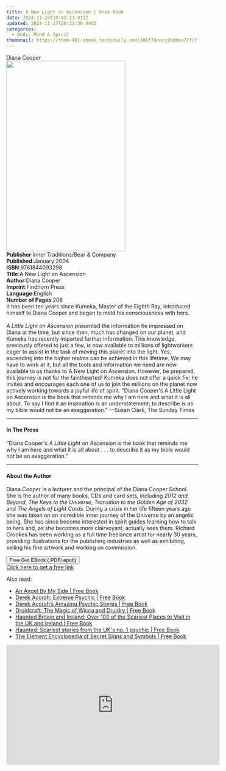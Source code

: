 ```yaml
---
title: A New Light on Ascension | Free Book
date: 2024-11-24T19:43:23.911Z
updated: 2024-11-27T20:23:29.446Z
categories:
  - Body, Mind & Spirit
thumbnail: https://thmb-001-ebook.techidaily.com/386f7dcecc20ddea72fc7f9def73283b8ae88b93a7743e03275e8fcac5869021.jpg
---
```

<main id="book-container">
  <div class="flex flex-col">
    <div class="book-brief flex-1 py-6 px-4 sm:p-6 md:py-10 md:px-8">
      <!-- brief-->
      <div class="book-brief-main">Diana Cooper</div>
    </div>
    <div
      class="book-meta-info flex-1 grid gap-4 col-start-1 col-end-3 row-start-1 sm:mb-6 sm:grid-cols-4 lg:gap-6 lg:col-start-2 lg:row-end-6 lg:row-span-6 lg:mb-0"
    >
      <div
        class="book-meta-info-left place-content-center mt-4 p-4 text-sm leading-6 col-start-2 col-span-2 dark:text-slate-400"
      >
        <img
          class="w-full h-500 object-cover rounded-lg sm:h-255 sm:col-span-2 lg:col-span-full"
          src="https://img-001-ebook.techidaily.com/86ae52bb26ebefcae7ff7de37b9678e78c1bd5bbb84de9874e9c69c9a03c8ef1.jpg"
          alt=""
          width="312"
          height="500"
        />
      </div>
      <div
        class="book-meta-info-right mt-2 col-start-1 row-start-2 col-span-3 self-center"
      >
        <!-- meta data  -->
        <div class="flex flex-col px-4 md:px-8">
          <div class="flex-1">
            <strong>Publisher</strong>:<span class="px-2"
              >Inner Traditions/Bear &amp; Company</span
            >
          </div>
          <div class="flex-1">
            <strong>Published</strong>:<span class="px-2">January 2004</span>
          </div>
          <div class="flex-1">
            <strong>ISBN</strong>:<span class="px-2">9781844093298</span>
          </div>
          <div class="flex-1">
            <strong>Title</strong>:<span class="px-2"
              >A New Light on Ascension</span
            >
          </div>
          <div class="flex-1">
            <strong>Author</strong>:<span class="px-2">Diana Cooper</span>
          </div>
          <div class="flex-1">
            <strong>Imprint</strong>:<span class="px-2">Findhorn Press</span>
          </div>
          <div class="flex-1">
            <strong>Language</strong>:<span class="px-2">English</span>
          </div>
          <div class="flex-1">
            <strong>Number of Pages</strong>:<span class="px-2">208</span>
          </div>
        </div>
      </div>
    </div>
    <div class="book-description flex-1 py-6 px-4 sm:p-6 md:py-10 md:px-8">
      <div class="book-description-main">
        <div accordion-content="" id="description">
          It has been ten years since Kumeka, Master of the Eighth Ray,
          introduced himself to Diana Cooper and began to meld his consciousness
          with hers.<br /><br /><i>A Little Light on Ascension</i> presented the
          information he impressed on Diana at the time, but since then, much
          has changed on our planet, and Kumeka has recently imparted further
          information. This knowledge, previously offered to just a few, is now
          available to millions of lightworkers eager to assist in the task of
          moving this planet into the light. Yes, ascending into the higher
          realms can be achieved in this lifetime. We may have to work at it,
          but all the tools and information we need are now available to us
          thanks to A New Light on Ascension. However, be prepared, this journey
          is not for the fainthearted! Kumeka does not offer a quick fix; he
          invites and encourages each one of us to join the millions on the
          planet now actively working towards a joyful life of spirit. "Diana
          Cooper's A Little Light on Ascension is the book that reminds me why I
          am here and what it is all about. To say I find it an inspiration is
          an understatement; to describe is as my bible would not be an
          exaggeration." —Susan Clark, The Sunday Times
        </div>
        <div class="accordion-fader"></div>
      </div>
    </div>
    <div class="book-excerpts flex-1 py-6 px-4 sm:p-6 md:py-10 md:px-8">
      <!-- excerpts-->
      <div class="book-excerpts-main">
        <hr />
        <h4 class="placeholder placeholder-heading">
          <span>In The Press</span>
        </h4>
        <p>
          “Diana Cooper's <i>A Little Light on Ascension</i> is the book that
          reminds me why I am here and what it is all about . . . to describe it
          as my bible would not be an exaggeration."
        </p>
      </div>
    </div>
    <div class="book-about-author flex-1 py-6 px-4 sm:p-6 md:py-10 md:px-8">
      <!-- about author-->
      <div class="book-main-author-main">
        <hr />
        <h4 class="placeholder placeholder-heading">
          <span>About the Author</span>
        </h4>
        <p>
          Diana Cooper is a lecturer and the principal of the Diana Cooper
          School. She is the author of many books, CDs and card sets, including
          <i>2012 and Beyond</i>, <i>The Keys to the Universe</i>,
          <i>Transition to the Golden Age of 2032</i> and
          <i>The Angels of Light Cards</i>. During a crisis in her life fifteen
          years ago she was taken on an incredible inner journey of the Universe
          by an angelic being. She has since become interested in spirit guides
          learning how to talk to hers and, as she becomes more clairvoyant,
          actually sees them. Richard Crookes has been working as a full time
          freelance artist for nearly 30 years, providing illustrations for the
          publishing industries as well as exhibiting, selling his fine artwork
          and working on commission.
        </p>
      </div>
    </div>
    <div class="book-free-get flex-1 py-6 px-4 sm:p-6 md:py-10 md:px-8">
      <button
        id="btn-free-get"
        class="bg-blue-500 hover:bg-blue-700 text-white font-bold py-2 px-4 rounded"
      >
        Free Get EBook (.PDF/.epub)
      </button>
      <div id="countdown-display" class="px-2 text-lg mt-2"></div>
      <a
        id="free-link"
        class="hidden bg-blue-500 hover:bg-blue-700 text-white font-bold py-2 px-4 rounded"
        href="https://www.ebooks.com/en-us/book/95935377/a-new-light-on-ascension/diana-cooper/"
        target="_blank"
        >Click here to get a free link</a
      >
    </div>
    <script>
      let countdownTime = 0;
      let countdownInterval = null;
      document
        .getElementById('btn-free-get')
        .addEventListener('click', startCountdown);
      function startCountdown() {
        countdownTime = new Date().getTime() + 60000 * 3;
        countdownInterval = setInterval(updateCountdown, 1000);
        document.getElementById('btn-free-get').disabled = true;
        document
          .getElementById('btn-free-get')
          .classList.add('bg-gray-500', 'cursor-not-allowed');
      }
      function updateCountdown() {
        let currentTime = new Date().getTime();
        let timeLeft = countdownTime - currentTime;
        let secondsLeft = Math.floor(timeLeft / 1000);
        document.getElementById('countdown-display').innerHTML =
          `Remaining time: ${secondsLeft} seconds.`;
        if (secondsLeft <= 0) {
          clearInterval(countdownInterval);
          document.getElementById('btn-free-get').classList.add('hidden');
          document.getElementById('free-link').classList.remove('hidden');
          document.getElementById('countdown-display').innerHTML = '';
        }
      }
    </script>
  </div>
</main>

<ins class="adsbygoogle"
      style="display:block"
      data-ad-client="ca-pub-7571918770474297"
      data-ad-slot="8358498916"
      data-ad-format="auto"
      data-full-width-responsive="true"></ins>
    

<span class="atpl-alsoreadstyle">Also read:</span>
<div><ul>
<li><a href="https://novels-ebooks.techidaily.com/2208320-9780007279746-an-angel-by-my-side/"><u>An Angel By My Side | Free Book</u></a></li>
<li><a href="https://novels-ebooks.techidaily.com/2208312-9780007279760-derek-acorah-extreme-psychic/"><u>Derek Acorah: Extreme Psychic | Free Book</u></a></li>
<li><a href="https://novels-ebooks.techidaily.com/2208306-9780007279821-derek-acorahs-amazing-psychic-stories/"><u>Derek Acorah’s Amazing Psychic Stories | Free Book</u></a></li>
<li><a href="https://novels-ebooks.techidaily.com/2206938-9780007555833-druidcraft-the-magic-of-wicca-and-druidry/"><u>Druidcraft: The Magic of Wicca and Druidry | Free Book</u></a></li>
<li><a href="https://novels-ebooks.techidaily.com/2208317-9780007279845-haunted-britain-and-ireland-over-100-of-the-scariest-places-to-visit-in-the-uk-and-ireland/"><u>Haunted Britain and Ireland: Over 100 of the Scariest Places to Visit in the UK and Ireland | Free Book</u></a></li>
<li><a href="https://novels-ebooks.techidaily.com/2208364-9780007283927-haunted-scariest-stories-from-the-uks-no-1-psychic/"><u>Haunted: Scariest stories from the UK's no. 1 psychic | Free Book</u></a></li>
<li><a href="https://novels-ebooks.techidaily.com/2208367-9780007283965-the-element-encyclopedia-of-secret-signs-and-symbols/"><u>The Element Encyclopedia of Secret Signs and Symbols | Free Book</u></a></li>
</ul></div>

<!-- affiliate ads begin -->
<iframe width="560" height="315" src="https://www.youtube.com/embed/6KXVWj6Ar1M?si=Cd_jktmoN3e9OzH3&autoplay=1" title="YouTube video player" frameborder="0" allow="accelerometer; autoplay; clipboard-write; encrypted-media; gyroscope; picture-in-picture; web-share" referrerpolicy="strict-origin-when-cross-origin" allowfullscreen></iframe>
<!-- affiliate ads end -->

